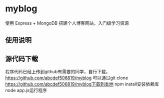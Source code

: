 # myblog
使用 Express + MongoDB 搭建个人博客网站，入门级学习资源
## 使用说明
## 源代码下载
程序代码已经上传到github有需要的同学，自行下载。 https://github.com/abcdef506819/myblog
可以通过git clone https://github.com/abcdef506819/myblog下载到本地
npm install安装依赖库
node app.js运行程序